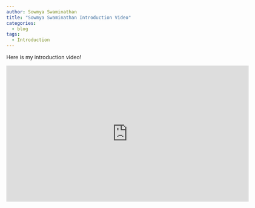 ```yaml
---
author: Sowmya Swaminathan
title: "Sowmya Swaminathan Introduction Video"
categories:
  - blog
tags:
  - Introduction
---
```


Here is my introduction video!

<iframe width="640" height="360" src="https://www.youtube-nocookie.com/embed/AJ5n_ZscC_E?controls=0&amp;showinfo=0" frameborder="0" allowfullscreen></iframe